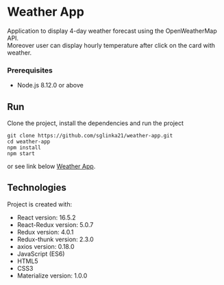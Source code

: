 # Weather App
Application to display 4-day weather forecast using the OpenWeatherMap API. <br /> 
Moreover user can display hourly temperature after click on the card with weather.

### Prerequisites
* Node.js 8.12.0 or above

## Run
Clone the project, install the dependencies and run the project
```
git clone https://github.com/sglinka21/weather-app.git
cd weather-app
npm install
npm start
```
or see link below [Weather App](https://sglinka21.github.io/weather-app/).

## Technologies
Project is created with:
* React version: 16.5.2
* React-Redux version: 5.0.7 
* Redux version: 4.0.1 
* Redux-thunk version: 2.3.0
* axios version: 0.18.0
* JavaScript (ES6)
* HTML5
* CSS3
* Materialize version: 1.0.0 
